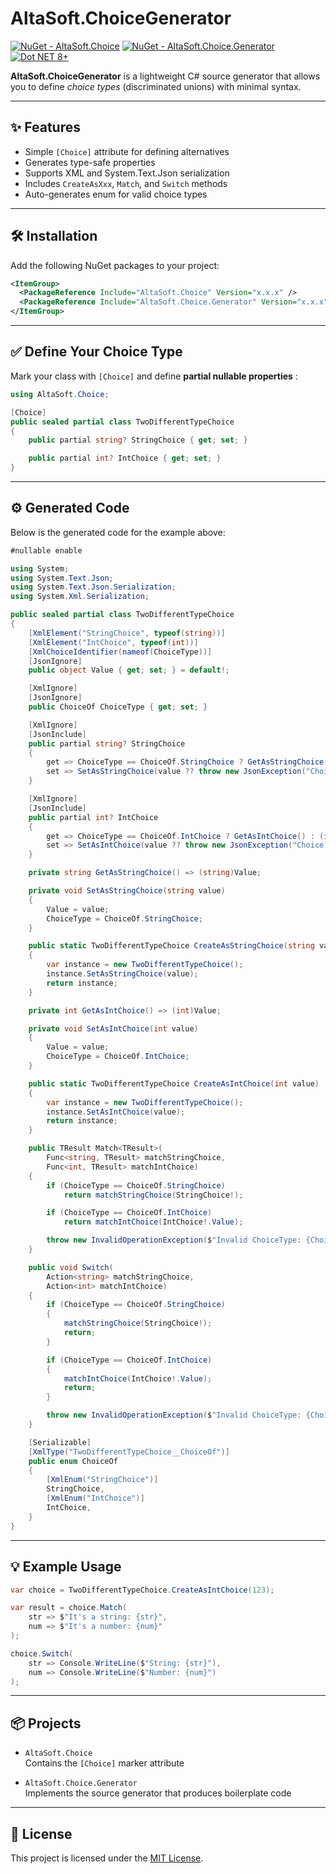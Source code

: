 ﻿# AltaSoft.ChoiceGenerator

[![NuGet - AltaSoft.Choice](https://img.shields.io/nuget/v/AltaSoft.Choice?label=AltaSoft.Choice)](https://www.nuget.org/packages/AltaSoft.Choice)
[![NuGet - AltaSoft.Choice.Generator](https://img.shields.io/nuget/v/AltaSoft.Choice.Generator?label=AltaSoft.Choice.Generator)](https://www.nuget.org/packages/AltaSoft.Choice.Generator)
[![Dot NET 8+](https://img.shields.io/static/v1?label=DOTNET&message=8%2B&color=0c3c60&style=for-the-badge)](https://dotnet.microsoft.com)

**AltaSoft.ChoiceGenerator** is a lightweight C# source generator that allows you to define *choice types* (discriminated unions) with minimal syntax.

---

## ✨ Features

- Simple `[Choice]` attribute for defining alternatives
- Generates type-safe properties
- Supports XML and System.Text.Json serialization
- Includes `CreateAsXxx`, `Match`, and `Switch` methods
- Auto-generates enum for valid choice types

---

## 🛠️ Installation

Add the following NuGet packages to your project:

```xml
<ItemGroup>
  <PackageReference Include="AltaSoft.Choice" Version="x.x.x" />
  <PackageReference Include="AltaSoft.Choice.Generator" Version="x.x.x" PrivateAssets="all" />
</ItemGroup>
```

---

## ✅ Define Your Choice Type

Mark your class with `[Choice]` and define **partial nullable properties** :

```csharp
using AltaSoft.Choice;

[Choice]
public sealed partial class TwoDifferentTypeChoice
{
    public partial string? StringChoice { get; set; }

    public partial int? IntChoice { get; set; }
}
```

---

## ⚙️ Generated Code

Below is the generated code for the example above:

```csharp
#nullable enable

using System;
using System.Text.Json;
using System.Text.Json.Serialization;
using System.Xml.Serialization;

public sealed partial class TwoDifferentTypeChoice
{
    [XmlElement("StringChoice", typeof(string))]
    [XmlElement("IntChoice", typeof(int))]
    [XmlChoiceIdentifier(nameof(ChoiceType))]
    [JsonIgnore]
    public object Value { get; set; } = default!;

    [XmlIgnore]
    [JsonIgnore]
    public ChoiceOf ChoiceType { get; set; }

    [XmlIgnore]
    [JsonInclude]
    public partial string? StringChoice
    {
        get => ChoiceType == ChoiceOf.StringChoice ? GetAsStringChoice() : (string?)null;
        set => SetAsStringChoice(value ?? throw new JsonException("Choice value cannot be null"));
    }

    [XmlIgnore]
    [JsonInclude]
    public partial int? IntChoice
    {
        get => ChoiceType == ChoiceOf.IntChoice ? GetAsIntChoice() : (int?)null;
        set => SetAsIntChoice(value ?? throw new JsonException("Choice value cannot be null"));
    }

    private string GetAsStringChoice() => (string)Value;

    private void SetAsStringChoice(string value)
    {
        Value = value;
        ChoiceType = ChoiceOf.StringChoice;
    }

    public static TwoDifferentTypeChoice CreateAsStringChoice(string value)
    {
        var instance = new TwoDifferentTypeChoice();
        instance.SetAsStringChoice(value);
        return instance;
    }

    private int GetAsIntChoice() => (int)Value;

    private void SetAsIntChoice(int value)
    {
        Value = value;
        ChoiceType = ChoiceOf.IntChoice;
    }

    public static TwoDifferentTypeChoice CreateAsIntChoice(int value)
    {
        var instance = new TwoDifferentTypeChoice();
        instance.SetAsIntChoice(value);
        return instance;
    }

    public TResult Match<TResult>(
        Func<string, TResult> matchStringChoice,
        Func<int, TResult> matchIntChoice)
    {
        if (ChoiceType == ChoiceOf.StringChoice)
            return matchStringChoice(StringChoice!);

        if (ChoiceType == ChoiceOf.IntChoice)
            return matchIntChoice(IntChoice!.Value);

        throw new InvalidOperationException($"Invalid ChoiceType: {ChoiceType}");
    }

    public void Switch(
        Action<string> matchStringChoice,
        Action<int> matchIntChoice)
    {
        if (ChoiceType == ChoiceOf.StringChoice)
        {
            matchStringChoice(StringChoice!);
            return;
        }

        if (ChoiceType == ChoiceOf.IntChoice)
        {
            matchIntChoice(IntChoice!.Value);
            return;
        }

        throw new InvalidOperationException($"Invalid ChoiceType: {ChoiceType}");
    }

    [Serializable]
    [XmlType("TwoDifferentTypeChoice__ChoiceOf")]
    public enum ChoiceOf
    {
        [XmlEnum("StringChoice")]
        StringChoice,
        [XmlEnum("IntChoice")]
        IntChoice,
    }
}
```

---

## 💡 Example Usage

```csharp
var choice = TwoDifferentTypeChoice.CreateAsIntChoice(123);

var result = choice.Match(
    str => $"It's a string: {str}",
    num => $"It's a number: {num}"
);

choice.Switch(
    str => Console.WriteLine($"String: {str}"),
    num => Console.WriteLine($"Number: {num}")
);
```

---

## 📦 Projects

- `AltaSoft.Choice`  
  Contains the `[Choice]` marker attribute

- `AltaSoft.Choice.Generator`  
  Implements the source generator that produces boilerplate code

---

## 📄 License

This project is licensed under the [MIT License](LICENSE).

